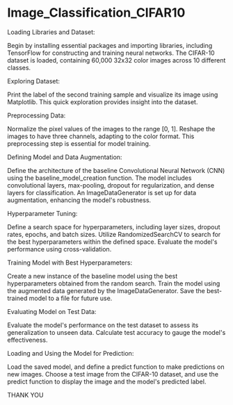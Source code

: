 # Image_Classification_CIFAR10

Loading Libraries and Dataset:

Begin by installing essential packages and importing libraries, including TensorFlow for constructing and training neural networks. The CIFAR-10 dataset is loaded, containing 60,000 32x32 color images across 10 different classes.

Exploring Dataset:

Print the label of the second training sample and visualize its image using Matplotlib. This quick exploration provides insight into the dataset.

Preprocessing Data:

Normalize the pixel values of the images to the range [0, 1]. Reshape the images to have three channels, adapting to the color format. This preprocessing step is essential for model training.

Defining Model and Data Augmentation:

Define the architecture of the baseline Convolutional Neural Network (CNN) using the baseline_model_creation function. The model includes convolutional layers, max-pooling, dropout for regularization, and dense layers for classification. An ImageDataGenerator is set up for data augmentation, enhancing the model's robustness.

Hyperparameter Tuning:

Define a search space for hyperparameters, including layer sizes, dropout rates, epochs, and batch sizes. Utilize RandomizedSearchCV to search for the best hyperparameters within the defined space. Evaluate the model's performance using cross-validation.

Training Model with Best Hyperparameters:

Create a new instance of the baseline model using the best hyperparameters obtained from the random search. Train the model using the augmented data generated by the ImageDataGenerator. Save the best-trained model to a file for future use.

Evaluating Model on Test Data:

Evaluate the model's performance on the test dataset to assess its generalization to unseen data. Calculate test accuracy to gauge the model's effectiveness.

Loading and Using the Model for Prediction:

Load the saved model, and define a predict function to make predictions on new images. Choose a test image from the CIFAR-10 dataset, and use the predict function to display the image and the model's predicted label.

THANK YOU